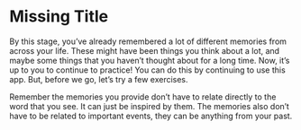 # Missing Title

By this stage, you’ve already remembered a lot of different memories from across your life. These might have been things you think about a lot, and maybe some things that you haven’t thought about for a long time. Now, it’s up to you to continue to practice! You can do this by continuing to use this app. But, before we go, let’s try a few exercises.

Remember the memories you provide don’t have to relate directly to the word that you see. It can just be inspired by them. The memories also don’t have to be related to important events, they can be anything from your past.